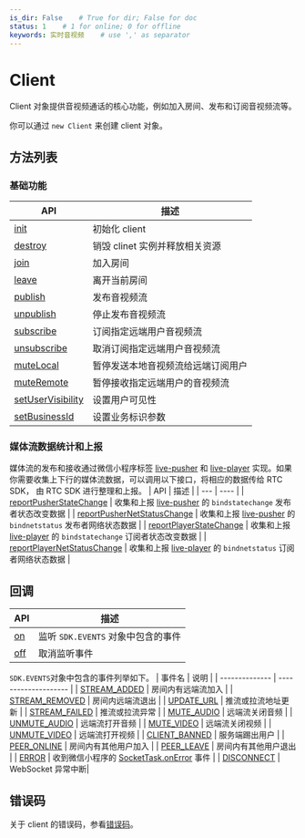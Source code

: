 ```yaml
---
is_dir: False    # True for dir; False for doc
status: 1    # 1 for online; 0 for offline
keywords: 实时音视频    # use ',' as separator
---
```


# Client

Client 对象提供音视频通话的核心功能，例如加入房间、发布和订阅音视频流等。

你可以通过 `new Client` 来创建 client 对象。

## 方法列表

### 基础功能

| API| 描述|
| ---| --- |
| [init](78567#init)| 初始化 client|
| [destroy](78567#leave) | 销毁 clinet 实例并释放相关资源|
| [join](78567#join)               | 加入房间 |
| [leave](78567#leave)             | 离开当前房间 |
| [publish](78567#publish)         | 发布音视频流 |
| [unpublish](78567#unpublish)     | 停止发布音视频流 |
| [subscribe](78567#subscribe)     | 订阅指定远端用户音视频流|
| [unsubscribe](78567#unsubscribe) | 取消订阅指定远端用户音视频流|
| [muteLocal](78567#mutelocal)     | 暂停发送本地音视频流给远端订阅用户 |
| [muteRemote](78567#muteremote)   | 暂停接收指定远端用户的音视频流|
| [setUserVisibility](78567#setuservisibility)|设置用户可见性        |
| [setBusinessId](78567#setbusinessid)  | 设置业务标识参数           |

### 媒体流数据统计和上报

媒体流的发布和接收通过微信小程序标签 [live-pusher](https://developers.weixin.qq.com/miniprogram/dev/component/live-pusher.html) 和 [live-player](https://developers.weixin.qq.com/miniprogram/dev/component/live-player.html) 实现。如果你需要收集上下行的媒体流数据，可以调用以下接口，将相应的数据传给 RTC SDK， 由 RTC SDK 进行整理和上报。
| API | 描述 |
| --- | ---- |
| [reportPusherStateChange](78567#reportpusherstatechange) | 收集和上报 [live-pusher](https://developers.weixin.qq.com/miniprogram/dev/component/live-pusher.html) 的 `bindstatechange` 发布者状态改变数据 |
| [reportPusherNetStatusChange](78567#reportpushernetstatuschange) | 收集和上报 [live-pusher](https://developers.weixin.qq.com/miniprogram/dev/component/live-pusher.html) 的 `bindnetstatus` 发布者网络状态数据 |
| [reportPlayerStateChange](78567#reportplayerstatechange) | 收集和上报 [live-player](https://developers.weixin.qq.com/miniprogram/dev/component/live-player.html) 的 `bindstatechange` 订阅者状态改变数据 |
| [reportPlayerNetStatusChange](78567#reportplayernetstatuschange) | 收集和上报 [live-player](https://developers.weixin.qq.com/miniprogram/dev/component/live-player.html) 的 `bindnetstatus` 订阅者网络状态数据 |

## 回调

| API                   | 描述                               |
| --------------------- | ---------------------------------- |
| [on](78567#on)   | 监听 `SDK.EVENTS` 对象中包含的事件 |
| [off](78567#off) | 取消监听事件                       |

`SDK.EVENTS`对象中包含的事件列举如下。
| 事件名 | 说明 |
| -------------- | -------------------- |
| [STREAM_ADDED](78566#stream-added) | 房间内有远端流加入 |
| [STREAM_REMOVED](78566#stream-removed) | 房间内远端流退出 |
| [UPDATE_URL](78566#update-url) | 推流或拉流地址更新 |
| [STREAM_FAILED](78566#stream-failed) | 推流或拉流异常 |
| [MUTE_AUDIO](78566#mute-audio) | 远端流关闭音频 |
| [UNMUTE_AUDIO](78566#unmute-audio) | 远端流打开音频 |
| [MUTE_VIDEO](78566#mute-video) | 远端流关闭视频 |
| [UNMUTE_VIDEO](78566#unmute-video) | 远端流打开视频 |
| [CLIENT_BANNED](78566#client-banned) | 服务端踢出用户 |
| [PEER_ONLINE](78566#peer-online) | 房间内有其他用户加入 |
| [PEER_LEAVE](78566#peer-leave) | 房间内有其他用户退出 |
| [ERROR](78566#error) | 收到微信小程序的 [SocketTask.onError](https://developers.weixin.qq.com/miniprogram/dev/api/network/websocket/SocketTask.onError.html) 事件 |
| [DISCONNECT](78566#disconnect) | WebSocket 异常中断|

## 错误码

关于 client 的错误码，参看[错误码](78565)。
